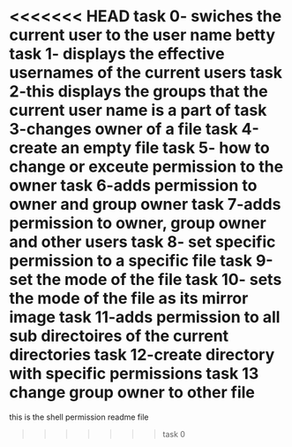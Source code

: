 <<<<<<< HEAD
task 0- swiches the current user to the user name betty
task 1- displays the effective usernames of the current users
task 2-this displays the groups that the current user name is a part of
task 3-changes owner of a file
task 4-create an empty file
task 5- how to change or exceute permission to the owner
task 6-adds permission to owner and group owner
task 7-adds permission to owner, group owner and other users
task 8- set specific permission to a specific file 
task 9-set the mode of the file
task 10- sets the mode of the file as its mirror image
task 11-adds permission to all sub directoires of the current directories
task 12-create directory with specific permissions
task 13 change group owner to other file
=======
this is the shell permission readme file
>>>>>>> task 0
